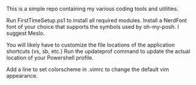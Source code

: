 This is a simple repo containing my various coding tools and utilities.

Run FirstTimeSetup.ps1 to install all required modules.
Install a NerdFont font of your choice that supports the symbols used by oh-my-posh. I suggest Meslo.

You will likely have to customize the file locations of the application shortcuts (vs, sb, etc.)
Run the updateprof command to update the actual location of your Powershell profile.

Add a line to set colorscheme in .vimrc to change the default vim appearance.
